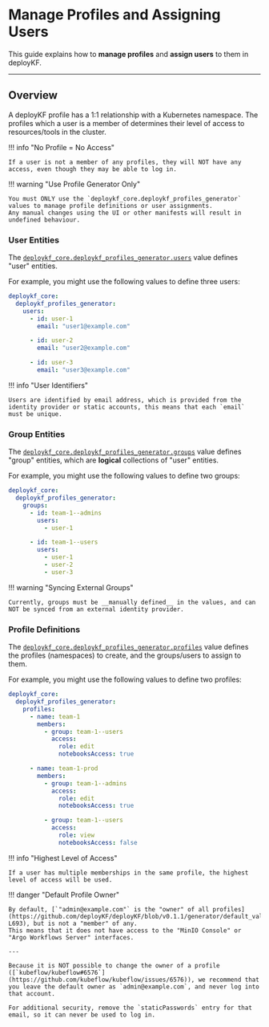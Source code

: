# Manage Profiles and Assigning Users

This guide explains how to __manage profiles__ and __assign users__ to them in deployKF.

---

## Overview

A deployKF profile has a 1:1 relationship with a Kubernetes namespace.
The profiles which a user is a member of determines their level of access to resources/tools in the cluster.

!!! info "No Profile = No Access"

    If a user is not a member of any profiles, they will NOT have any access, even though they may be able to log in.

!!! warning "Use Profile Generator Only"

    You must ONLY use the `deploykf_core.deploykf_profiles_generator` values to manage profile definitions or user assignments.
    Any manual changes using the UI or other manifests will result in undefined behaviour.
    

### User Entities

The [`deploykf_core.deploykf_profiles_generator.users`](https://github.com/deployKF/deployKF/blob/v0.1.1/generator/default_values.yaml#L776-L786) value defines "user" entities.

For example, you might use the following values to define three users:

```yaml
deploykf_core:
  deploykf_profiles_generator:
    users:
      - id: user-1
        email: "user1@example.com"

      - id: user-2
        email: "user2@example.com"

      - id: user-3
        email: "user3@example.com"
```

!!! info "User Identifiers"

    Users are identified by email address, which is provided from the identity provider or static accounts, this means that each `email` must be unique.

### Group Entities

The [`deploykf_core.deploykf_profiles_generator.groups`](https://github.com/deployKF/deployKF/blob/v0.1.1/generator/default_values.yaml#L788-L798) value defines "group" entities, which are __logical__ collections of "user" entities.

For example, you might use the following values to define two groups:

```yaml
deploykf_core:
  deploykf_profiles_generator:
    groups:
      - id: team-1--admins
        users:
          - user-1

      - id: team-1--users
        users:
          - user-1
          - user-2
          - user-3
```

!!! warning "Syncing External Groups"

    Currently, groups must be __manually defined__ in the values, and can NOT be synced from an external identity provider.

### Profile Definitions

The [`deploykf_core.deploykf_profiles_generator.profiles`](https://github.com/deployKF/deployKF/blob/v0.1.1/generator/default_values.yaml#L800-L839) value defines the profiles (namespaces) to create, and the groups/users to assign to them.

For example, you might use the following values to define two profiles:

```yaml
deploykf_core:
  deploykf_profiles_generator:
    profiles:
      - name: team-1
        members:
          - group: team-1--users
            access:
              role: edit
              notebooksAccess: true

      - name: team-1-prod
        members:
          - group: team-1--admins
            access:
              role: edit
              notebooksAccess: true

          - group: team-1--users
            access:
              role: view
              notebooksAccess: false
```

!!! info "Highest Level of Access"

    If a user has multiple memberships in the same profile, the highest level of access will be used.

!!! danger "Default Profile Owner"
    
    By default, [`"admin@example.com"` is the "owner" of all profiles](https://github.com/deployKF/deployKF/blob/v0.1.1/generator/default_values.yaml#L687-L693), but is not a "member" of any.
    This means that it does not have access to the "MinIO Console" or "Argo Workflows Server" interfaces.

    ---

    Because it is NOT possible to change the owner of a profile ([`kubeflow/kubeflow#6576`](https://github.com/kubeflow/kubeflow/issues/6576)), we recommend that you leave the default owner as `admin@example.com`, and never log into that account.

    For additional security, remove the `staticPasswords` entry for that email, so it can never be used to log in.